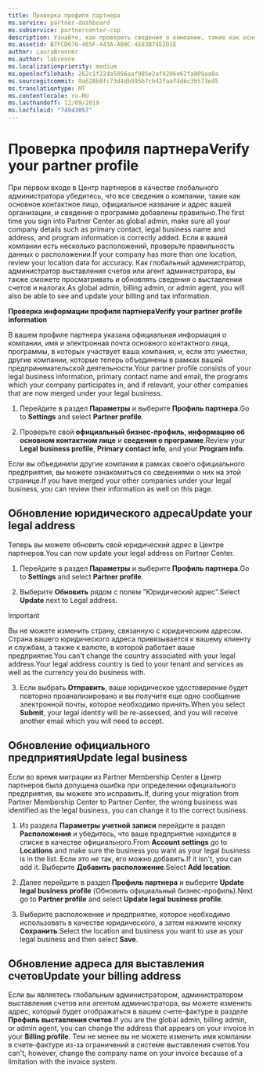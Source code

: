 ```yaml
---
title: Проверка профиля партнера
ms.service: partner-dashboard
ms.subservice: partnercenter-csp
description: Узнайте, как проверить сведения о компании, такие как основной контакт, адрес и сведения о программе. Вы также можете обновить свои юридические и счета.
ms.assetid: B7FCD670-465F-443A-A80C-4E83B74E2D1E
author: LauraBrenner
ms.author: labrenne
ms.localizationpriority: medium
ms.openlocfilehash: 262c1f224a5056aaf985e2af4206e62fa809aa8a
ms.sourcegitcommit: 9a628b8fc73d4db995b7cb42faaf4d6c3b573e45
ms.translationtype: MT
ms.contentlocale: ru-RU
ms.lasthandoff: 12/09/2019
ms.locfileid: "74943057"
---
```

# <a name="verify-your-partner-profile"></a><span data-ttu-id="31dcb-104">Проверка профиля партнера</span><span class="sxs-lookup"><span data-stu-id="31dcb-104">Verify your partner profile</span></span>

<span data-ttu-id="31dcb-105">При первом входе в Центр партнеров в качестве глобального администратора убедитесь, что все сведения о компании, такие как основное контактное лицо, официальное название и адрес вашей организации, и сведения о программе добавлены правильно.</span><span class="sxs-lookup"><span data-stu-id="31dcb-105">The first time you sign into Partner Center as  global admin, make sure all your company details such as primary contact, legal business name and address, and program information is correctly added.</span></span> <span data-ttu-id="31dcb-106">Если в вашей компании есть несколько расположений, проверьте правильность данных о расположении.</span><span class="sxs-lookup"><span data-stu-id="31dcb-106">If your company has more than one location, review your location data for accuracy.</span></span> <span data-ttu-id="31dcb-107">Как глобальный администратор, администратор выставления счетов или агент администратора, вы также сможете просматривать и обновлять сведения о выставлении счетов и налогах.</span><span class="sxs-lookup"><span data-stu-id="31dcb-107">As global admin, billing admin, or admin agent, you will also be able to see and update your billing and tax information.</span></span> 

<span data-ttu-id="31dcb-108">**Проверка информации профиля партнера**</span><span class="sxs-lookup"><span data-stu-id="31dcb-108">**Verify your partner profile information**</span></span>

<span data-ttu-id="31dcb-109">В вашем профиле партнера указана официальная информация о компании, имя и электронная почта основного контактного лица, программы, в которых участвует ваша компания, и, если это уместно, другие компании, которые теперь объединены в рамках вашей предпринимательской деятельности.</span><span class="sxs-lookup"><span data-stu-id="31dcb-109">Your partner profile consists of your legal business information, primary contact name and email, the programs which your company participates in, and if relevant, your other companies that are now merged under your legal business.</span></span>

1.  <span data-ttu-id="31dcb-110">Перейдите в раздел **Параметры** и выберите **Профиль партнера**.</span><span class="sxs-lookup"><span data-stu-id="31dcb-110">Go to **Settings** and select **Partner profile**.</span></span>

2.  <span data-ttu-id="31dcb-111">Проверьте свой **официальный бизнес-профиль**, **информацию об основном контактном лице** и **сведения о программе**.</span><span class="sxs-lookup"><span data-stu-id="31dcb-111">Review your **Legal business profile**, **Primary contact info**, and your **Program info**.</span></span>

<span data-ttu-id="31dcb-112">Если вы объединили другие компании в рамках своего официального предприятия, вы можете ознакомиться со сведениями о них на этой странице.</span><span class="sxs-lookup"><span data-stu-id="31dcb-112">If you have merged your other companies under your legal business, you can review their information as well on this page.</span></span>

## <a name="update-your-legal-address"></a><span data-ttu-id="31dcb-113">Обновление юридического адреса</span><span class="sxs-lookup"><span data-stu-id="31dcb-113">Update your legal address</span></span>

<span data-ttu-id="31dcb-114">Теперь вы можете обновить свой юридический адрес в Центре партнеров.</span><span class="sxs-lookup"><span data-stu-id="31dcb-114">You can now update your legal address on Partner Center.</span></span>

1. <span data-ttu-id="31dcb-115">Перейдите в раздел **Параметры** и выберите **Профиль партнера**.</span><span class="sxs-lookup"><span data-stu-id="31dcb-115">Go to **Settings** and select **Partner profile**.</span></span> 

2. <span data-ttu-id="31dcb-116">Выберите **Обновить** рядом с полем "Юридический адрес".</span><span class="sxs-lookup"><span data-stu-id="31dcb-116">Select **Update** next to Legal address.</span></span> 

>[!Important]
><span data-ttu-id="31dcb-117">Вы не можете изменить страну, связанную с юридическим адресом. Страна вашего юридического адреса привязывается к вашему клиенту и службам, а также к валюте, в которой работает ваше предприятие.</span><span class="sxs-lookup"><span data-stu-id="31dcb-117">You can't change the country associated with your legal address.Your legal address country is tied to your tenant and services as well as the currency you do business with.</span></span> 

3. <span data-ttu-id="31dcb-118">Если выбрать **Отправить**, ваше юридическое удостоверение будет повторно проанализировано и вы получите еще одно сообщение электронной почты, которое необходимо принять.</span><span class="sxs-lookup"><span data-stu-id="31dcb-118">When you select **Submit**, your legal identity will be re-assessed, and you will receive another email which you will need to accept.</span></span>

## <a name="update-legal-business"></a><span data-ttu-id="31dcb-119">Обновление официального предприятия</span><span class="sxs-lookup"><span data-stu-id="31dcb-119">Update legal business</span></span>

<span data-ttu-id="31dcb-120">Если во время миграции из Partner Membership Center в Центр партнеров была допущена ошибка при определении официального предприятия, вы можете это исправить.</span><span class="sxs-lookup"><span data-stu-id="31dcb-120">If, during your migration from Partner Membership Center to Partner Center, the wrong business was identified as the legal business, you can change it to the correct business.</span></span>

1. <span data-ttu-id="31dcb-121">Из раздела **Параметры учетной записи** перейдите в раздел **Расположения** и убедитесь, что ваше предприятие находится в списке в качестве официального.</span><span class="sxs-lookup"><span data-stu-id="31dcb-121">From **Account settings** go to **Locations** and make sure the business you want as your legal business is in the list.</span></span> <span data-ttu-id="31dcb-122">Если это не так, его можно добавить.</span><span class="sxs-lookup"><span data-stu-id="31dcb-122">If it isn't, you can add it.</span></span> <span data-ttu-id="31dcb-123">Выберите **Добавить расположение**.</span><span class="sxs-lookup"><span data-stu-id="31dcb-123">Select **Add location**.</span></span>

2.  <span data-ttu-id="31dcb-124">Далее перейдите в раздел **Профиль партнера** и выберите **Update legal business profile** (Обновить официальный бизнес-профиль).</span><span class="sxs-lookup"><span data-stu-id="31dcb-124">Next go to **Partner profile** and select **Update legal business profile**.</span></span>

3.  <span data-ttu-id="31dcb-125">Выберите расположение и предприятие, которое необходимо использовать в качестве юридического, а затем нажмите кнопку **Сохранить**.</span><span class="sxs-lookup"><span data-stu-id="31dcb-125">Select the location and business you want to use as your legal business and then select **Save**.</span></span>

## <a name="update-your-billing-address"></a><span data-ttu-id="31dcb-126">Обновление адреса для выставления счетов</span><span class="sxs-lookup"><span data-stu-id="31dcb-126">Update your billing address</span></span>

<span data-ttu-id="31dcb-127">Если вы являетесь глобальным администратором, администратором выставления счетов или агентом администратора, вы можете изменить адрес, который будет отображаться в вашем счете-фактуре в разделе **Профиль выставления счетов**.</span><span class="sxs-lookup"><span data-stu-id="31dcb-127">If you are the global admin, billing admin, or admin agent, you can change the address that appears on your invoice in your **Billing profile**.</span></span> <span data-ttu-id="31dcb-128">Тем не менее вы не можете изменить имя компании в счете-фактуре из-за ограничений в системе выставления счетов.</span><span class="sxs-lookup"><span data-stu-id="31dcb-128">You can't, however, change the company name on your invoice because of a limitation with the invoice system.</span></span>

 


